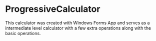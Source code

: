 # ProgressiveCalculator

This calculator was created with Windows Forms App and serves as a intermediate level calculator with a few extra operations along with the basic operations.

